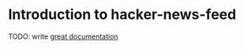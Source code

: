 # Introduction to hacker-news-feed

TODO: write [great documentation](http://jacobian.org/writing/great-documentation/what-to-write/)
